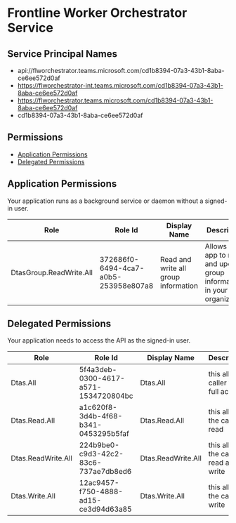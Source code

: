 # Frontline Worker Orchestrator Service
## Service Principal Names
- api://flworchestrator.teams.microsoft.com/cd1b8394-07a3-43b1-8aba-ce6ee572d0af
- https://flworchestrator-int.teams.microsoft.com/cd1b8394-07a3-43b1-8aba-ce6ee572d0af
- https://flworchestrator.teams.microsoft.com/cd1b8394-07a3-43b1-8aba-ce6ee572d0af
- cd1b8394-07a3-43b1-8aba-ce6ee572d0af

 ## Permissions
- [Application Permissions](#application-permissions)
- [Delegated Permissions](#delegated-permissions)

## Application Permissions
Your application runs as a background service or daemon without a signed-in user.

| Role | Role Id | Display Name | Description |
|---|---|---|---|
| DtasGroup.ReadWrite.All | 372686f0-6494-4ca7-a0b5-253958e807a8 | Read and write all group information | Allows the app to read and update group information in your organization. |

## Delegated Permissions
Your application needs to access the API as the signed-in user. 

| Role | Role Id | Display Name | Description |
|---|---|---|---|
| Dtas.All | 5f4a3deb-0300-4617-a571-1534720804bc | Dtas.All | this allows caller for full access |
| Dtas.Read.All | a1c620f8-3d4b-4f68-b341-0453295b5faf | Dtas.Read.All | this allows the caller to read |
| Dtas.ReadWrite.All | 224b9be0-c9d3-42c2-83c6-737ae7db8ed6 | Dtas.ReadWrite.All | this allows the caller to read and write |
| Dtas.Write.All | 12ac9457-f750-4888-ad15-ce3d94d63a85 | Dtas.Write.All | this allows the caller to write |

